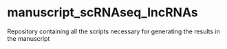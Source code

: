 # manuscript_scRNAseq_lncRNAs
Repository containing all the scripts necessary for generating the results in the manuscript
